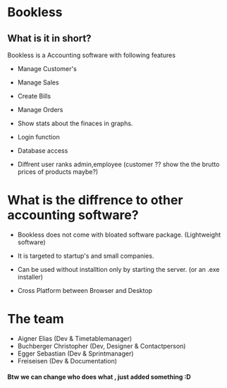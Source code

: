 # Bookless

## What is it in short?

Bookless is a Accounting software with following features

- Manage Customer's 

- Manage Sales

- Create Bills

- Manage Orders

- Show stats about the finaces in graphs.

- Login function

- Database access

- Diffrent user ranks admin,employee (customer ?? show the the brutto prices of products maybe?)

# What is the diffrence to other accounting software?

- Bookless does not come with bloated software package. (Lightweight software)

- It is targeted to startup's and small companies.

- Can be used without installtion only by starting the server. (or an .exe installer)

- Cross Platform between Browser and Desktop

# The team

- Aigner Elias (Dev & Timetablemanager)
- Buchberger Christopher (Dev, Designer & Contactperson)
- Egger Sebastian (Dev & Sprintmanager)
- Freiseisen (Dev & Documentation)

#### Btw we can change who does what , just added something :D